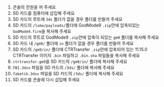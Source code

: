 1. 콘솔의 전원을 꺼 주세요
2. SD 카드를 컴퓨터에 삽입해 주세요
3. SD 카드의 루트에 `3ds` 폴더가 없을 경우 폴더를 만들어 주세요
4. SD 카드의 `/luma/payloads/`폴더에 GodMode9 `.zip`안에 압축되있는 `GodMode9.firm`을 복사해 주세요
5. SD 카드의 루트로 GodMode9 `.zip`안에 압축이 되있는 `gm9` 폴더를 복사해 주세요
6. SD 카드 내 `/gm9/` 폴더에 `in` 폴더가 없을 경우 폴더를 만들어 주세요
7. SD 카드의 `/gm9/in/` 폴더에 CTRTransfer `.zip`안에 압축되어 있는 11.15.0 CTRTransfer 이미지 `.bin` 파일하고 `.bin.sha` 파일들을 복사해 주세요
8. `ctrtransfer.gm9`을 SD 카드의 `/gm9/in/` 폴더에 복사해 주세요
9. `FBI.3dsx` 파일을 SD 카드의 `/3ds/` 폴더에 복사해 주세요
10. `faketik.3dsx` 파일을 SD 카드의 `/3ds/` 폴더에 복사해 주세요
11. SD 카드를 콘솔에 다시 삽입해 주세요
